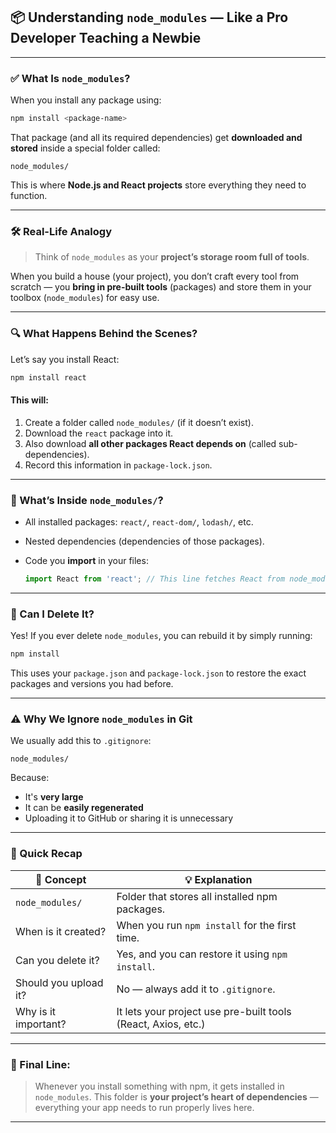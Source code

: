 
## 📦 Understanding `node_modules` — Like a Pro Developer Teaching a Newbie

---

### ✅ What Is `node_modules`?

When you install any package using:

```bash
npm install <package-name>
```

That package (and all its required dependencies) get **downloaded and stored** inside a special folder called:

```
node_modules/
```

This is where **Node.js and React projects** store everything they need to function.

---

### 🛠️ Real-Life Analogy

> Think of `node_modules` as your **project’s storage room full of tools**.

When you build a house (your project), you don’t craft every tool from scratch — you **bring in pre-built tools** (packages) and store them in your toolbox (`node_modules`) for easy use.

---

### 🔍 What Happens Behind the Scenes?

Let’s say you install React:

```bash
npm install react
```

#### This will:

1. Create a folder called `node_modules/` (if it doesn’t exist).
2. Download the `react` package into it.
3. Also download **all other packages React depends on** (called sub-dependencies).
4. Record this information in `package-lock.json`.

---

### 📁 What’s Inside `node_modules/`?

* All installed packages: `react/`, `react-dom/`, `lodash/`, etc.
* Nested dependencies (dependencies of those packages).
* Code you **import** in your files:

  ```js
  import React from 'react'; // This line fetches React from node_modules
  ```

---

### 🔄 Can I Delete It?

Yes! If you ever delete `node_modules`, you can rebuild it by simply running:

```bash
npm install
```

This uses your `package.json` and `package-lock.json` to restore the exact packages and versions you had before.

---

### ⚠️ Why We **Ignore** `node_modules` in Git

We usually add this to `.gitignore`:

```
node_modules/
```

Because:

* It's **very large**
* It can be **easily regenerated**
* Uploading it to GitHub or sharing it is unnecessary

---

### 🧠 Quick Recap

| 🔑 Concept            | 💡 Explanation                                                |
| --------------------- | ------------------------------------------------------------- |
| `node_modules/`       | Folder that stores all installed npm packages.                |
| When is it created?   | When you run `npm install` for the first time.                |
| Can you delete it?    | Yes, and you can restore it using `npm install`.              |
| Should you upload it? | No — always add it to `.gitignore`.                           |
| Why is it important?  | It lets your project use pre-built tools (React, Axios, etc.) |

---

### 🚀 Final Line:

> Whenever you install something with npm, it gets installed in `node_modules`.
> This folder is **your project’s heart of dependencies** — everything your app needs to run properly lives here.

---